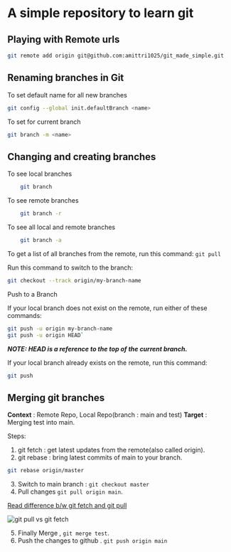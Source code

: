 # A simple repository to learn git

## Playing with Remote urls

```sh 
git remote add origin git@github.com:amittri1025/git_made_simple.git
```



## Renaming branches in Git

To set default name for all new branches
```sh
git config --global init.defaultBranch <name>
```

To set for current branch

```sh
git branch -m <name>
```

## Changing and creating branches
To see local branches
```sh
	git branch
```

To see remote branches

```sh
	git branch -r 
```
To see all local and remote branches
```sh
	git branch -a
```


To get a list of all branches from the remote, run this command:
```git pull```

Run this command to switch to the branch:

```sh
git checkout --track origin/my-branch-name
```


Push to a Branch

If your local branch does not exist on the remote, run either of these commands:
```sh
git push -u origin my-branch-name
git push -u origin HEAD`
```

***NOTE: HEAD is a reference to the top of the current branch.***

If your local branch already exists on the remote, run this command:

```sh 
git push
```


## Merging git branches

**Context** : Remote Repo, Local Repo(branch : main and test)
**Target** : Merging test into main.

Steps:

 1. git fetch : get latest updates from the remote(also called origin).
 2. git rebase : bring latest commits of main to your branch.

  ```sh
  git rebase origin/master
 ```

 3. Switch to main branch : ```git checkout master```
 4. Pull changes ```git pull origin main```.

 [Read difference b/w git fetch and git pull](https://www.theserverside.com/blog/Coffee-Talk-Java-News-Stories-and-Opinions/Git-pull-vs-fetch-Whats-the-difference#:~:text=Difference%20between%20Git%20fetch%20and,git%20pull%20command%20does%20both.)

 ![git pull vs git fetch](https://itknowledgeexchange.techtarget.com/coffee-talk/files/2023/05/git-fetch-vs-merge.gif)

5. Finally Merge , ```git merge test```.
6. Push the changes to github . ```git push origin main```
